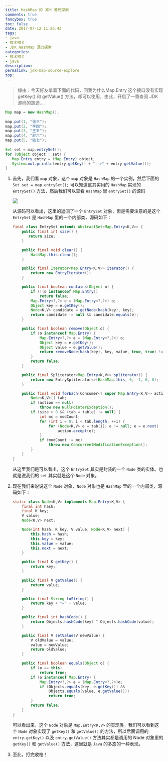 ```yaml
---
title: HashMap 的 JDK 源码探索
comments: true
fancybox: true
toc: false
date: 2017-07-12 11:26:43
tags:
- java
- 技术相关
- JDK HashMap 源码探索
categories:
- 技术相关
- java
description:
permalink: jdk-map-source-explore
top:
---
```


> 缘由：今天好友拿着下面的代码，问我为什么Map.Entry 这个接口没有实现 getKey() 和 getValue() 方法，却可以使用，由此，开启了一番查阅 JDK 源码的旅途....

<!--more-->

```java
Map map = new HashMap();
   
map.put(1, "张三");
map.put(2, "李四");
map.put(3, "王五");
map.put(4, "赵六");
map.put(5, "钱七");
   
Set set = map.entrySet();
for (Object object : set) {
   Map.Entry entry = (Map.Entry) object;
   System.out.println(entry.getKey() + "-->" + entry.getValue());
}
```

1. 首先，我们看 `map` 对象，这个 `map` 对象是 `HashMap` 的一个实例，然后下面的 `Set set = map.entrySet();` 可以知道这其实用的 `HashMap` 实现的 `entrySet()` 方法，然后我们可以查看 `HashMap` 里 `entrySet()` 的源码

    ![](http://oriqjordg.bkt.clouddn.com/2017-07-12-14998277900006.jpg)

    从源码可以看出，这里的返回了一个 `EntrySet` 对象，但是需要注意的是这个 `EntrySet` 是 `HashMap` 里的一个内部类，源码如下：

    ```java
    final class EntrySet extends AbstractSet<Map.Entry<K,V>> {
        public final int size() {
           return size;
        }

        public final void clear() {
            HashMap.this.clear();
        }

        public final Iterator<Map.Entry<K,V>> iterator() {
            return new EntryIterator();
        }

        public final boolean contains(Object o) {
            if (!(o instanceof Map.Entry))
                return false;
            Map.Entry<?,?> e = (Map.Entry<?,?>) o;
            Object key = e.getKey();
            Node<K,V> candidate = getNode(hash(key), key);
            return candidate != null && candidate.equals(e);
        }

        public final boolean remove(Object o) {
            if (o instanceof Map.Entry) {
                Map.Entry<?,?> e = (Map.Entry<?,?>) o;
                Object key = e.getKey();
                Object value = e.getValue();
                return removeNode(hash(key), key, value, true, true) != null;
            }
            return false;
        }

        public final Spliterator<Map.Entry<K,V>> spliterator() {
            return new EntrySpliterator<>(HashMap.this, 0, -1, 0, 0);
        }

        public final void forEach(Consumer<? super Map.Entry<K,V>> action) {
            Node<K,V>[] tab;
            if (action == null)
                throw new NullPointerException();
            if (size > 0 && (tab = table) != null) {
                int mc = modCount;
                for (int i = 0; i < tab.length; ++i) {
                    for (Node<K,V> e = tab[i]; e != null; e = e.next)
                        action.accept(e);
                }
                if (modCount != mc)
                    throw new ConcurrentModificationException();
            }
        }
    }
    ```

    从这里我们是可以看出，这个 `EntrySet` 其实是封装的一个 `Node` 类的实体。也就是说我们的 `set` 其实就是这个 `Node` 对象。

2. 现在我们来说说这个 `Node` 对象，`Node` 对象也是 `HashMap` 里的一个内部类，源码如下：

    ```java
    static class Node<K,V> implements Map.Entry<K,V> {
        final int hash;
        final K key;
        V value;
        Node<K,V> next;

        Node(int hash, K key, V value, Node<K,V> next) {
            this.hash = hash;
            this.key = key;
            this.value = value;
            this.next = next;
        }

        public final K getKey() {
            return key;
        }

        public final V getValue() {
            return value;
        }

        public final String toString() {
            return key + "=" + value;
        }

        public final int hashCode() {
            return Objects.hashCode(key) ^ Objects.hashCode(value);
        }

        public final V setValue(V newValue) {
            V oldValue = value;
            value = newValue;
            return oldValue;
        }

        public final boolean equals(Object o) {
            if (o == this)
                return true;
            if (o instanceof Map.Entry) {
                Map.Entry<?,?> e = (Map.Entry<?,?>)o;
                if (Objects.equals(key, e.getKey()) &&
                    Objects.equals(value, e.getValue()))
                    return true;
            }
            return false;
        }
    }
    ```
    可以看出来，这个 `Node` 对象是 `Map.Entry<K,V>` 的实现类，我们可以看到这个 `Node` 对象实现了 `getKey()` 和 `getValue()` 的方法，所以后面调用的 `entry.getKey()` 以及 `entry.getValue()` 方法其实都是调用的 Node 对象里的`getKey()` 和 `getValue()` 方法，这里就是 `Java` 的多态的一种表现。

3. 至此，打完收枪！